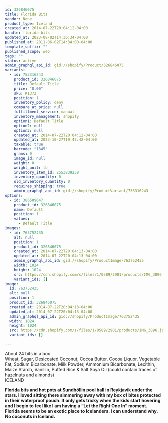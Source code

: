 ```yaml
---
id: 326846075
title: Florida Bits
vendor: None
product_type: Iceland
created_at: 2014-07-22T20:04:12-04:00
handle: florida-bits
updated_at: 2023-08-02T14:36:34-04:00
published_at: 2011-06-02T14:34:00-04:00
template_suffix: ""
published_scope: web
tags: ""
status: active
admin_graphql_api_id: gid://shopify/Product/326846075
variants:
  - id: 753316243
    product_id: 326846075
    title: Default Title
    price: "8.00"
    sku: K1372
    position: 1
    inventory_policy: deny
    compare_at_price: null
    fulfillment_service: manual
    inventory_management: shopify
    option1: Default Title
    option2: null
    option3: null
    created_at: 2014-07-22T20:04:12-04:00
    updated_at: 2023-10-27T19:42:42-04:00
    taxable: true
    barcode: "1345"
    grams: 0
    image_id: null
    weight: 0
    weight_unit: lb
    inventory_item_id: 2553839238
    inventory_quantity: 0
    old_inventory_quantity: 0
    requires_shipping: true
    admin_graphql_api_id: gid://shopify/ProductVariant/753316243
options:
  - id: 386509647
    product_id: 326846075
    name: Default
    position: 1
    values:
      - Default Title
images:
  - id: 763752435
    alt: null
    position: 1
    product_id: 326846075
    created_at: 2014-07-22T20:04:13-04:00
    updated_at: 2014-07-22T20:04:13-04:00
    admin_graphql_api_id: gid://shopify/ProductImage/763752435
    width: 1024
    height: 1024
    src: https://cdn.shopify.com/s/files/1/0589/2901/products/IMG_3896.jpeg?v=1406073853
    variant_ids: []
image:
  id: 763752435
  alt: null
  position: 1
  product_id: 326846075
  created_at: 2014-07-22T20:04:13-04:00
  updated_at: 2014-07-22T20:04:13-04:00
  admin_graphql_api_id: gid://shopify/ProductImage/763752435
  width: 1024
  height: 1024
  src: https://cdn.shopify.com/s/files/1/0589/2901/products/IMG_3896.jpeg?v=1406073853
  variant_ids: []

---
```


About 24 bits in a box  
Wheat, Sugar, Desiccated Coconut, Cocoa Butter, Cocoa Liquor, Vegetable Fat, Sodium Bicarbonate, Milk Powder, Ammonium Bicarbonate, Lecithin, Maize Starch, Vanillin, Puffed Rice & Salt Soya Oil (could contain traces of hazelnuts and almonds)  
ICELAND

**Florida bits and hot pots at Sundhöllin pool hall in Reykjavik under the stars. I loved sitting there simmering away with my box of bites protected in their waterproof pouch. It only gets tricky when the kids start hovering and I begin to feel like I am having a “Let the Right One In” moment. Florida seems to be an exotic place to Icelanders. I can understand why. No coconuts in Iceland.**